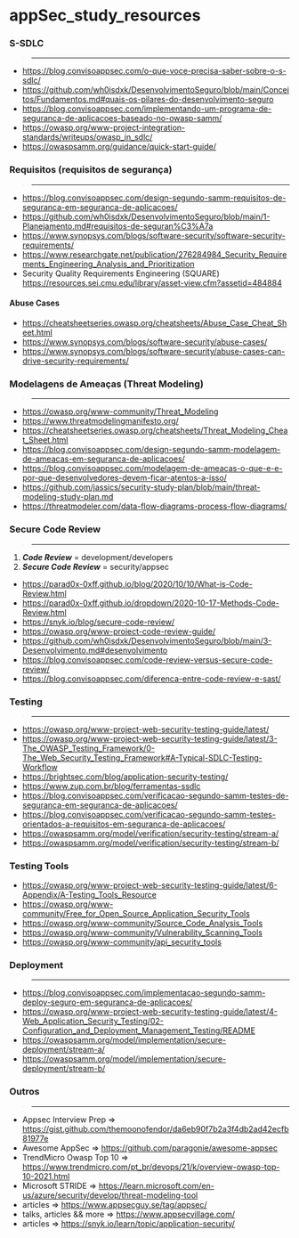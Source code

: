# appSec_study_resources


### S-SDLC
>___

* https://blog.convisoappsec.com/o-que-voce-precisa-saber-sobre-o-s-sdlc/
* https://github.com/wh0isdxk/DesenvolvimentoSeguro/blob/main/Conceitos/Fundamentos.md#quais-os-pilares-do-desenvolvimento-seguro
* https://blog.convisoappsec.com/implementando-um-programa-de-seguranca-de-aplicacoes-baseado-no-owasp-samm/
* https://owasp.org/www-project-integration-standards/writeups/owasp_in_sdlc/
* https://owaspsamm.org/guidance/quick-start-guide/


### Requisitos (requisitos de segurança)
>___

* https://blog.convisoappsec.com/design-segundo-samm-requisitos-de-seguranca-em-seguranca-de-aplicacoes/
* https://github.com/wh0isdxk/DesenvolvimentoSeguro/blob/main/1-Planejamento.md#requisitos-de-seguran%C3%A7a
* https://www.synopsys.com/blogs/software-security/software-security-requirements/
* https://www.researchgate.net/publication/276284984_Security_Requirements_Engineering_Analysis_and_Prioritization
* Security Quality Requirements Engineering (SQUARE) https://resources.sei.cmu.edu/library/asset-view.cfm?assetid=484884

#### Abuse Cases
* https://cheatsheetseries.owasp.org/cheatsheets/Abuse_Case_Cheat_Sheet.html
* https://www.synopsys.com/blogs/software-security/abuse-cases/
* https://www.synopsys.com/blogs/software-security/abuse-cases-can-drive-security-requirements/

### Modelagens de Ameaças (Threat Modeling)
>___

* https://owasp.org/www-community/Threat_Modeling
* https://www.threatmodelingmanifesto.org/
* https://cheatsheetseries.owasp.org/cheatsheets/Threat_Modeling_Cheat_Sheet.html
* https://blog.convisoappsec.com/design-segundo-samm-modelagem-de-ameacas-em-seguranca-de-aplicacoes/
* https://blog.convisoappsec.com/modelagem-de-ameacas-o-que-e-e-por-que-desenvolvedores-devem-ficar-atentos-a-isso/
* https://github.com/jassics/security-study-plan/blob/main/threat-modeling-study-plan.md
* https://threatmodeler.com/data-flow-diagrams-process-flow-diagrams/

### Secure Code Review
>___
1. _**Code Review**_ = development/developers
2. _**Secure Code Review**_ = security/appsec

* https://parad0x-0xff.github.io/blog/2020/10/10/What-is-Code-Review.html
* https://parad0x-0xff.github.io/dropdown/2020-10-17-Methods-Code-Review.html
* https://snyk.io/blog/secure-code-review/
* https://owasp.org/www-project-code-review-guide/
* https://github.com/wh0isdxk/DesenvolvimentoSeguro/blob/main/3-Desenvolvimento.md#desenvolvimento
* https://blog.convisoappsec.com/code-review-versus-secure-code-review/
* https://blog.convisoappsec.com/diferenca-entre-code-review-e-sast/

### Testing
>___

* https://owasp.org/www-project-web-security-testing-guide/latest/
* https://owasp.org/www-project-web-security-testing-guide/latest/3-The_OWASP_Testing_Framework/0-The_Web_Security_Testing_Framework#A-Typical-SDLC-Testing-Workflow
* https://brightsec.com/blog/application-security-testing/
* https://www.zup.com.br/blog/ferramentas-ssdlc
* https://blog.convisoappsec.com/verificacao-segundo-samm-testes-de-seguranca-em-seguranca-de-aplicacoes/
* https://blog.convisoappsec.com/verificacao-segundo-samm-testes-orientados-a-requisitos-em-seguranca-de-aplicacoes/
* https://owaspsamm.org/model/verification/security-testing/stream-a/
* https://owaspsamm.org/model/verification/security-testing/stream-b/

### Testing Tools
* https://owasp.org/www-project-web-security-testing-guide/latest/6-Appendix/A-Testing_Tools_Resource
* https://owasp.org/www-community/Free_for_Open_Source_Application_Security_Tools
* https://owasp.org/www-community/Source_Code_Analysis_Tools
* https://owasp.org/www-community/Vulnerability_Scanning_Tools
* https://owasp.org/www-community/api_security_tools

### Deployment
>___

* https://blog.convisoappsec.com/implementacao-segundo-samm-deploy-seguro-em-seguranca-de-aplicacoes/
* https://owasp.org/www-project-web-security-testing-guide/latest/4-Web_Application_Security_Testing/02-Configuration_and_Deployment_Management_Testing/README
* https://owaspsamm.org/model/implementation/secure-deployment/stream-a/
* https://owaspsamm.org/model/implementation/secure-deployment/stream-b/


### Outros
>___

* Appsec Interview Prep => https://gist.github.com/themoonofendor/da6eb90f7b2a3f4db2ad42ecfb81977e
* Awesome AppSec => https://github.com/paragonie/awesome-appsec
* TrendMicro Owasp Top 10 => https://www.trendmicro.com/pt_br/devops/21/k/overview-owasp-top-10-2021.html
* Microsoft STRIDE => https://learn.microsoft.com/en-us/azure/security/develop/threat-modeling-tool
* articles => https://www.appsecguy.se/tag/appsec/
* talks, articles && more => https://www.appsecvillage.com/
* articles => https://snyk.io/learn/topic/application-security/ 
